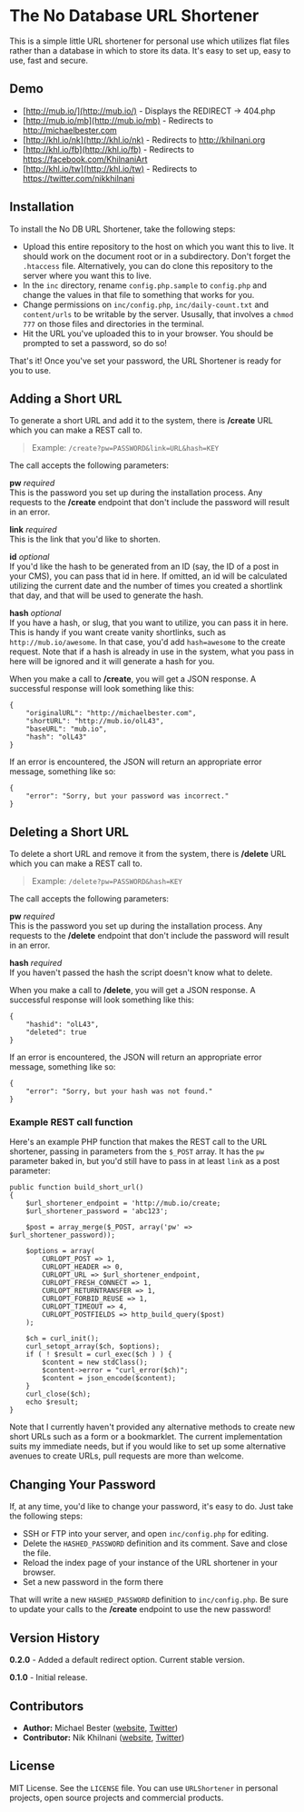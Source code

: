 # The No Database URL Shortener

This is a simple little URL shortener for personal use which utilizes flat files rather than a database in which to store its data. It's easy to set up, easy to use, fast and secure.

## Demo

* [http://mub.io/](http://mub.io/) - Displays the REDIRECT -> 404.php
* [http://mub.io/mb](http://mub.io/mb) - Redirects to http://michaelbester.com
* [http://khl.io/nk](http://khl.io/nk) - Redirects to http://khilnani.org
* [http://khl.io/fb](http://khl.io/fb) - Redirects to https://facebook.com/KhilnaniArt
* [http://khl.io/tw](http://khl.io/tw) - Redirects to https://twitter.com/nikkhilnani

## Installation

To install the No DB URL Shortener, take the following steps:

* Upload this entire repository to the host on which you want this to live. It should work on the document root or in a subdirectory. Don't forget the `.htaccess` file. Alternatively, you can do clone this repository to the server where you want this to live.
* In the `inc` directory, rename `config.php.sample` to `config.php` and change the values in that file to something that works for you.
* Change permissions on `inc/config.php`, `inc/daily-count.txt` and `content/urls` to be writable by the server. Ususally, that involves a `chmod 777` on those files and directories in the terminal.
* Hit the URL you've uploaded this to in your browser. You should be prompted to set a password, so do so!

That's it! Once you've set your password, the URL Shortener is ready for you to use.

## Adding a Short URL

To generate a short URL and add it to the system, there is **/create** URL which you can make a REST call to.

> Example: `/create?pw=PASSWORD&link=URL&hash=KEY`

The call accepts the following parameters:

**pw** _required_  
This is the password you set up during the installation process. Any requests to the **/create** endpoint that don't include the password will result in an error.

**link** _required_  
This is the link that you'd like to shorten.

**id** _optional_  
If you'd like the hash to be generated from an ID (say, the ID of a post in your CMS), you can pass that id in here. If omitted, an id will be calculated utilizing the current date and the number of times you created a shortlink that day, and that will be used to generate the hash.

**hash** _optional_  
If you have a hash, or slug, that you want to utilize, you can pass it in here. This is handy if you want create vanity shortlinks, such as `http://mub.io/awesome`. In that case, you'd add `hash=awesome` to the create request. Note that if a hash is already in use in the system, what you pass in here will be ignored and it will generate a hash for you.

When you make a call to **/create**, you will get a JSON response. A successful response will look something like this:

```
{
    "originalURL": "http://michaelbester.com",
    "shortURL": "http://mub.io/olL43",
    "baseURL": "mub.io",
    "hash": "olL43"
}
```

If an error is encountered, the JSON will return an appropriate error message, something like so:

```
{
    "error": "Sorry, but your password was incorrect."
}
```

## Deleting a Short URL

To delete a short URL and remove it from the system, there is **/delete** URL which you can make a REST call to.

> Example: `/delete?pw=PASSWORD&hash=KEY`

The call accepts the following parameters:

**pw** _required_  
This is the password you set up during the installation process. Any requests to the **/delete** endpoint that don't include the password will result in an error.

**hash** _required_  
If you haven't passed the hash the script doesn't know what to delete.

When you make a call to **/delete**, you will get a JSON response. A successful response will look something like this:

```
{
    "hashid": "olL43",
    "deleted": true
}
```

If an error is encountered, the JSON will return an appropriate error message, something like so:

```
{
    "error": "Sorry, but your hash was not found."
}
```

### Example REST call function

Here's an example PHP function that makes the REST call to the URL shortener, passing in parameters from the `$_POST` array. It has the `pw` parameter baked in, but you'd still have to pass in at least `link` as a post parameter:

```
public function build_short_url()
{
	$url_shortener_endpoint = 'http://mub.io/create;
	$url_shortener_password = 'abc123';

	$post = array_merge($_POST, array('pw' => $url_shortener_password));

	$options = array(
		CURLOPT_POST => 1,
		CURLOPT_HEADER => 0,
		CURLOPT_URL => $url_shortener_endpoint,
		CURLOPT_FRESH_CONNECT => 1,
		CURLOPT_RETURNTRANSFER => 1,
		CURLOPT_FORBID_REUSE => 1,
		CURLOPT_TIMEOUT => 4,
		CURLOPT_POSTFIELDS => http_build_query($post)
	);

	$ch = curl_init();
	curl_setopt_array($ch, $options);
	if ( ! $result = curl_exec($ch ) ) {
		$content = new stdClass();
		$content->error = "curl_error($ch)";
		$content = json_encode($content);
	}
	curl_close($ch);
	echo $result;
}
```

Note that I currently haven't provided any alternative methods to create new short URLs such as a form or a bookmarklet. The current implementation suits my immediate needs, but if you would like to set up some alternative avenues to create URLs, pull requests are more than welcome.

## Changing Your Password

If, at any time, you'd like to change your password, it's easy to do. Just take the following steps:

* SSH or FTP into your server, and open `inc/config.php` for editing.
* Delete the `HASHED_PASSWORD` definition and its comment. Save and close the file.
* Reload the index page of your instance of the URL shortener in your browser.
* Set a new password in the form there

That will write a new `HASHED_PASSWORD` definition to `inc/config.php`. Be sure to update your calls to the **/create** endpoint to use the new password!

## Version History

**0.2.0** - Added a default redirect option. Current stable version.

**0.1.0** - Initial release.

## Contributors

* **Author:** Michael Bester ([website](http://michaelbester.com), [Twitter](http://twitter.com/mibester))
* **Contributor:** Nik Khilnani ([website](http://khl.io/nk), [Twitter](http://khl.io/tw))

## License

MIT License. See the `LICENSE` file. You can use `URLShortener` in personal projects, open source projects and commercial products.

